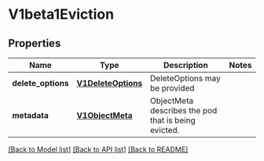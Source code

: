 # V1beta1Eviction

## Properties
Name | Type | Description | Notes
------------ | ------------- | ------------- | -------------
**delete_options** | [**V1DeleteOptions**](V1DeleteOptions.md) | DeleteOptions may be provided | 
**metadata** | [**V1ObjectMeta**](V1ObjectMeta.md) | ObjectMeta describes the pod that is being evicted. | 

[[Back to Model list]](../README.md#documentation-for-models) [[Back to API list]](../README.md#documentation-for-api-endpoints) [[Back to README]](../README.md)


